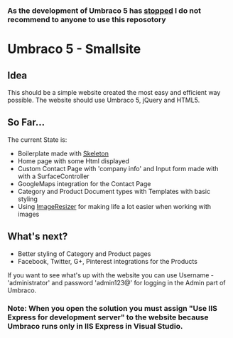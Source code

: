 ### As the development of Umbraco 5 has [stopped](http://umbraco.com/follow-us/blog-archive/2012/6/13/v5-rip.aspx) I do not recommend to anyone to use this reposotory 


Umbraco 5 - Smallsite
=============

Idea
-------------
This should be a simple website created the most easy and efficient way possible. The website should use Umbraco 5, jQuery and HTML5.

So Far...
-------------

The current State is:

* Boilerplate made with [Skeleton](http://www.getskeleton.com/)
* Home page with some Html displayed 
* Custom Contact Page with 'company info' and Input form made with with a SurfaceController
* GoogleMaps integration for the Contact Page
* Category and Product Document types with Templates with basic styling
* Using [ImageResizer](http://imageresizing.net) for making life a lot easier when working with images

What's next?
-------------
* Better styling of Category and Product pages
* Facebook, Twitter, G+, Pinterest integrations for the Products


If you want to see what's up with the website you can use Username - 'administrator' and password 'admin123@' for logging in the Admin part of Umbraco.


### Note: When you open the solution you must assign "Use IIS Express for development server" to the website because Umbraco runs only in IIS Express in Visual Studio. 